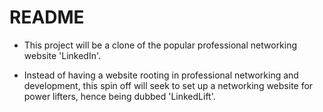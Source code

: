 # README

- This project will be a clone of the popular professional networking website 'LinkedIn'. 

- Instead of having a website rooting in professional networking and development, this spin off will seek to set up a networking
website for power lifters, hence being dubbed 'LinkedLift'.



